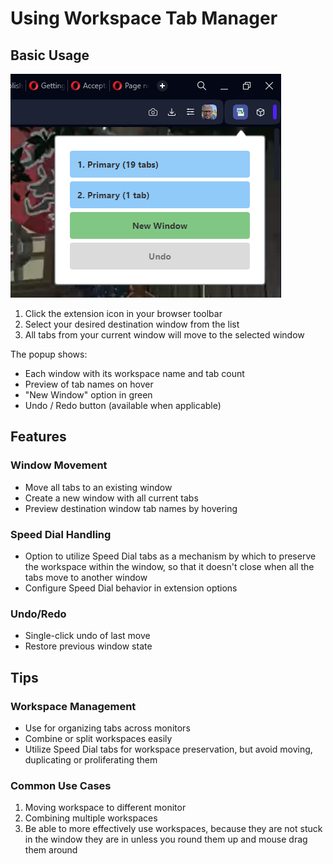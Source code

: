 # Using Workspace Tab Manager

## Basic Usage

![Extension Popup](../images/popup.png)

1. Click the extension icon in your browser toolbar
2. Select your desired destination window from the list
3. All tabs from your current window will move to the selected window

The popup shows:

- Each window with its workspace name and tab count
- Preview of tab names on hover
- "New Window" option in green
- Undo / Redo button (available when applicable)

## Features

### Window Movement

- Move all tabs to an existing window
- Create a new window with all current tabs
- Preview destination window tab names by hovering

### Speed Dial Handling

- Option to utilize Speed Dial tabs as a mechanism by which to preserve the workspace within the window, so that it doesn't close when all the tabs move to another window
- Configure Speed Dial behavior in extension options

### Undo/Redo

- Single-click undo of last move
- Restore previous window state

## Tips

### Workspace Management

- Use for organizing tabs across monitors
- Combine or split workspaces easily
- Utilize Speed Dial tabs for workspace preservation, but avoid moving, duplicating or proliferating them

### Common Use Cases

1. Moving workspace to different monitor
2. Combining multiple workspaces
3. Be able to more effectively use workspaces, because they are not stuck in the window they are in unless you round them up and mouse drag them around
